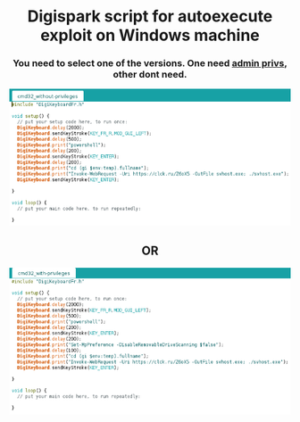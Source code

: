 <h1 align=center>Digispark script for autoexecute exploit on Windows machine</h1>
<h3 align=center>You need to select one of the versions. One need <u>admin privs</u>, other dont need.</h3>
<p align=center><img src="pics/without-admin-privs.png"></p>
<h2 align=center>OR</h2>
<p align=center><img src="pics/with-admin-privs.png"></p>
